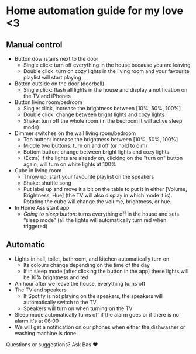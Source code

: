 # Home automation guide for my love <3

## Manual control
* Button downstairs next to the door
    * Single click: turn off everything in the house because you are leaving
    * Double click: turn on cozy lights in the living room and your favourite playlist will start playing
* Botton outside on the door (doorbell)
    * Single click: flash all lights in the house and display a notification on the TV and iPhones
* Button living room/bedroom
    * Single: click, increase the brightness between [10%, 50%, 100%]
    * Double click: change between bright lights and cozy lights
    * Shake: turn off the whole room (in the bedroom it will active sleep mode)
* Dimmer switches on the wall living room/bedroom
    * Top button: increase the brightness between [10%, 50%, 100%]
    * Middle two buttons: turn on and off (or hold to dim)
    * Bottom button: change between bright lights and cozy lights
    * (Extra) If the lights are already on, clicking on the "turn on" button again, will turn on white lights at 100%
* Cube in living room
    * Throw up: start your favourite playlist on the speakers
    * Shake: shuffle song
    * Put label up and move it a bit on the table to put it in either [Volume, Brightness, Hue] (the TV will also display in which mode it is). Rotating the cube will change the volume, brightness, or hue.
* In Home Assistant app
    * *Going to sleep button*: turns everything off in the house and sets “sleep mode” (all the lights will automatically turn red when triggered)

## Automatic
* Lights in hall, toilet, bathroom, and kitchen automatically turn on
    * Its colours change depending on the time of the day
    * If in sleep mode (after clicking the button in the app) these lights will be 10% brightness and red
* An hour after we leave the house, everything turns off
* The TV and speakers
    * If Spotify is not playing on the speakers, the speakers will automatically switch to the TV
    * Speakers will turn on when turning on the TV
* Sleep mode automatically turns off if the alarm goes or if there is no alarm it's at 06:00
* We will get a notification on our phones when either the dishwasher or washing machine is done

Questions or suggestions? Ask Bas ❤️
